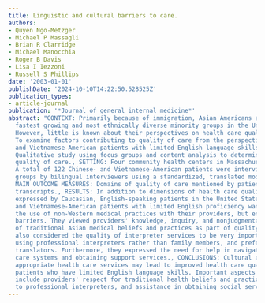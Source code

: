 ```yaml
---
title: Linguistic and cultural barriers to care.
authors:
- Quyen Ngo-Metzger
- Michael P Massagli
- Brian R Clarridge
- Michael Manocchia
- Roger B Davis
- Lisa I Iezzoni
- Russell S Phillips
date: '2003-01-01'
publishDate: '2024-10-10T14:22:50.528525Z'
publication_types:
- article-journal
publication: '*Journal of general internal medicine*'
abstract: "CONTEXT: Primarily because of immigration, Asian Americans are one of the
  fastest growing and most ethnically diverse minority groups in the United States.
  However, little is known about their perspectives on health care quality., OBJECTIVE:
  To examine factors contributing to quality of care from the perspective of Chinese-
  and Vietnamese-American patients with limited English language skills., DESIGN:
  Qualitative study using focus groups and content analysis to determine domains of
  quality of care., SETTING: Four community health centers in Massachusetts., PARTICIPANTS:
  A total of 122 Chinese- and Vietnamese-American patients were interviewed in focus
  groups by bilingual interviewers using a standardized, translated moderator guide.,
  MAIN OUTCOME MEASURES: Domains of quality of care mentioned by patients in verbatim
  transcripts., RESULTS: In addition to dimensions of health care quality commonly
  expressed by Caucasian, English-speaking patients in the United States, Chinese-
  and Vietnamese-American patients with limited English proficiency wanted to discuss
  the use of non-Western medical practices with their providers, but encountered significant
  barriers. They viewed providers' knowledge, inquiry, and nonjudgmental acceptance
  of traditional Asian medical beliefs and practices as part of quality care. Patients
  also considered the quality of interpreter services to be very important. They preferred
  using professional interpreters rather than family members, and preferred gender-concordant
  translators. Furthermore, they expressed the need for help in navigating health
  care systems and obtaining support services., CONCLUSIONS: Cultural and linguistically
  appropriate health care services may lead to improved health care quality for Asian-American
  patients who have limited English language skills. Important aspects of quality
  include providers' respect for traditional health beliefs and practices, access
  to professional interpreters, and assistance in obtaining social services."
---
```

